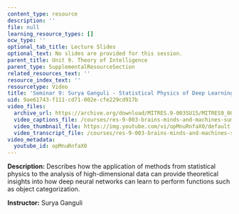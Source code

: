```yaml
---
content_type: resource
description: ''
file: null
learning_resource_types: []
ocw_type: ''
optional_tab_title: Lecture Slides
optional_text: No slides are provided for this session.
parent_title: Unit 9. Theory of Intelligence
parent_type: SupplementalResourceSection
related_resources_text: ''
resource_index_text: ''
resourcetype: Video
title: 'Seminar 9: Surya Ganguli - Statistical Physics of Deep Learning'
uid: 9ae61743-f111-cd71-002e-cfe229cd917b
video_files:
  archive_url: https://archive.org/download/MITRES.9-003SU15/MITRES9_003SU15_Seminar_9_300k.mp4
  video_captions_file: /courses/res-9-003-brains-minds-and-machines-summer-course-summer-2015/6df7e98907eb5107a84b3020796fc17f_opMnuRnfaX0.vtt
  video_thumbnail_file: https://img.youtube.com/vi/opMnuRnfaX0/default.jpg
  video_transcript_file: /courses/res-9-003-brains-minds-and-machines-summer-course-summer-2015/64b926434057bb9590f86ec88d7e22de_opMnuRnfaX0.pdf
video_metadata:
  youtube_id: opMnuRnfaX0
---
```


**Description:** Describes how the application of methods from statistical physics to the analysis of high-dimensional data can provide theoretical insights into how deep neural networks can learn to perform functions such as object categorization.

**Instructor:** Surya Ganguli